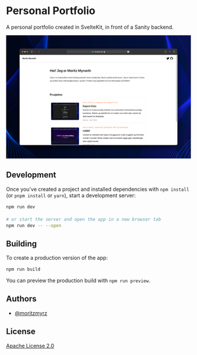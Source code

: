 # Personal Portfolio

A personal portfolio created in SvelteKit, in front of a Sanity backend.

![showcase image](showcase.png)

## Development

Once you've created a project and installed dependencies with `npm install` (or `pnpm install` or `yarn`), start a development server:

```bash
npm run dev

# or start the server and open the app in a new browser tab
npm run dev -- --open
```

## Building

To create a production version of the app:

```bash
npm run build
```

You can preview the production build with `npm run preview`.

## Authors

- [@moritzmyrz](https://www.github.com/moritzmyrz)

## License

[Apache License 2.0](https://github.com/moritzmyrz/portfolio/blob/master/LICENSE)

